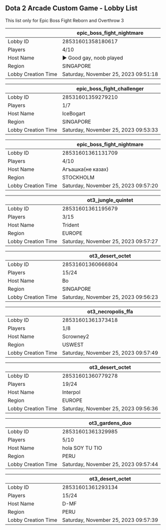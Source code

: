 ## Dota 2 Arcade Custom Game - Lobby List

This list only for Epic Boss Fight Reborn and Overthrow 3

|  | epic_boss_fight_nightmare |
| ------ | ------ |
| Lobby ID | 28531601358180617 |
| Players | 4/10 |
| Host Name | ► Good gay, noob played |
| Region | SINGAPORE |
| Lobby Creation Time | Saturday, November 25, 2023 09:51:18 |


|  | epic_boss_fight_challenger |
| ------ | ------ |
| Lobby ID | 28531601359279210 |
| Players | 1/7 |
| Host Name | IceBogart |
| Region | SINGAPORE |
| Lobby Creation Time | Saturday, November 25, 2023 09:53:33 |


|  | epic_boss_fight_nightmare |
| ------ | ------ |
| Lobby ID | 28531601361131709 |
| Players | 4/10 |
| Host Name | Агъашка(не казах) |
| Region | STOCKHOLM |
| Lobby Creation Time | Saturday, November 25, 2023 09:57:20 |


|  | ot3_jungle_quintet |
| ------ | ------ |
| Lobby ID | 28531601361195679 |
| Players | 3/15 |
| Host Name | Trident |
| Region | EUROPE |
| Lobby Creation Time | Saturday, November 25, 2023 09:57:27 |


|  | ot3_desert_octet |
| ------ | ------ |
| Lobby ID | 28531601360666804 |
| Players | 15/24 |
| Host Name | Bo |
| Region | SINGAPORE |
| Lobby Creation Time | Saturday, November 25, 2023 09:56:23 |


|  | ot3_necropolis_ffa |
| ------ | ------ |
| Lobby ID | 28531601361373418 |
| Players | 1/8 |
| Host Name | Scrowney2 |
| Region | USWEST |
| Lobby Creation Time | Saturday, November 25, 2023 09:57:49 |


|  | ot3_desert_octet |
| ------ | ------ |
| Lobby ID | 28531601360779278 |
| Players | 19/24 |
| Host Name | Interpol |
| Region | EUROPE |
| Lobby Creation Time | Saturday, November 25, 2023 09:56:36 |


|  | ot3_gardens_duo |
| ------ | ------ |
| Lobby ID | 28531601361329985 |
| Players | 5/10 |
| Host Name | hola SOY TU TIO |
| Region | PERU |
| Lobby Creation Time | Saturday, November 25, 2023 09:57:44 |


|  | ot3_desert_octet |
| ------ | ------ |
| Lobby ID | 28531601361293134 |
| Players | 15/24 |
| Host Name | D-MF |
| Region | PERU |
| Lobby Creation Time | Saturday, November 25, 2023 09:57:39 |


